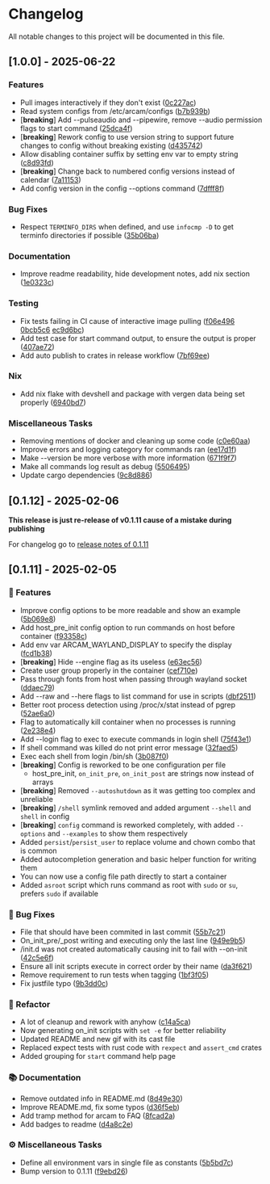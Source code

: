 # Changelog

All notable changes to this project will be documented in this file.

## [1.0.0] - 2025-06-22

### Features

- Pull images interactively if they don't exist ([0c227ac](https://github.com/sandorex/arcam/commit/0c227acd0b50ba49b4b7e774f1d2f643166efd99))
- Read system configs from /etc/arcam/configs ([b7b939b](https://github.com/sandorex/arcam/commit/b7b939b5284ba37ba2cf73f2a4667c40bff41afa))
- [**breaking**] Add --pulseaudio and --pipewire, remove --audio permission flags to start command ([25dca4f](https://github.com/sandorex/arcam/commit/25dca4f58fb26f46140200a40f9901e395bddf91))
- [**breaking**] Rework config to use version string to support future changes to config without breaking existing ([d435742](https://github.com/sandorex/arcam/commit/d43574287dd40b7f211a8718c4265956056a7485))
- Allow disabling container suffix by setting env var to empty string ([c8d93fd](https://github.com/sandorex/arcam/commit/c8d93fda09f37fa66c40429ec75b4460215b8669))
- [**breaking**] Change back to numbered config versions instead of calendar ([7a11153](https://github.com/sandorex/arcam/commit/7a11153dd02151d5881cc20c77dc6d2aded354f3))
- Add config version in the config --options command ([7dfff8f](https://github.com/sandorex/arcam/commit/7dfff8f954664bbf4813760e8d5d1efa901e8491))

### Bug Fixes

- Respect `TERMINFO_DIRS` when defined, and use `infocmp -D` to get terminfo directories if possible ([35b06ba](https://github.com/sandorex/arcam/commit/35b06ba108acd8ba9898c23933c23b113b352a24))

### Documentation

- Improve readme readability, hide development notes, add nix section ([1e0323c](https://github.com/sandorex/arcam/commit/1e0323caa17ae74278936e604ad17a843bd91972))

### Testing

- Fix tests failing in CI cause of interactive image pulling ([f06e496](https://github.com/sandorex/arcam/commit/f06e4966af9da943318a5730fb9ab1bb9762bf3d) [0bcb5c6](https://github.com/sandorex/arcam/commit/0bcb5c6d66f72982c0a71d4c524500fe4dd8a550) [ec9d6bc](https://github.com/sandorex/arcam/commit/ec9d6bcb5a0cf9b3aa5d59dbe0a98a2cb2b1d5fb))
- Add test case for start command output, to ensure the output is proper ([407ae72](https://github.com/sandorex/arcam/commit/407ae72acad3a28a9b8e2939236ee037628135a2))
- Add auto publish to crates in release workflow ([7bf69ee](https://github.com/sandorex/arcam/commit/7bf69eef7f3e929e7636ee7f781c9c51dec3de54))

### Nix

- Add nix flake with devshell and package with vergen data being set properly ([6940bd7](https://github.com/sandorex/arcam/commit/adf34f54d7faa60674ac1da4345641c60ea38179))

### Miscellaneous Tasks

- Removing mentions of docker and cleaning up some code ([c0e60aa](https://github.com/sandorex/arcam/commit/c0e60aaaac1d22e6ebeb682365a4dec6bd892d81))
- Improve errors and logging category for commands ran ([ee17d1f](https://github.com/sandorex/arcam/commit/ee17d1fdf43edaacac6d15e3c0953c6613da1c2d))
- Make --version be more verbose with more information ([671f9f7](https://github.com/sandorex/arcam/commit/671f9f7c9fd587b67ff7911400c568427fdc87b9))
- Make all commands log result as debug ([5506495](https://github.com/sandorex/arcam/commit/550649518350f5a834b474cd7e772b5eed6ddcae))
- Update cargo dependencies ([9c8d886](https://github.com/sandorex/arcam/commit/9c8d886fb66c79843e7ffc43c9161439ec6a2043))

## [0.1.12] - 2025-02-06

**This release is just re-release of v0.1.11 cause of a mistake during publishing**

For changelog go to [release notes of 0.1.11](https://github.com/sandorex/arcam/releases/tag/v0.1.11)

## [0.1.11] - 2025-02-05

### 🚀 Features

- Improve config options to be more readable and show an example ([5b069e8](https://github.com/sandorex/arcam/commit/5b069e853e78b6227583a83300c8ce89a37b8f77))
- Add host_pre_init config option to run commands on host before container ([f93358c](https://github.com/sandorex/arcam/commit/f93358cc0e6f9e0c95c2e14894de8f0afcc930fe))
- Add env var ARCAM_WAYLAND_DISPLAY to specify the display ([fcd1b38](https://github.com/sandorex/arcam/commit/fcd1b38ce0f8133919dd813a5c21a251c5edd5db))
- [**breaking**] Hide --engine flag as its useless ([e63ec56](https://github.com/sandorex/arcam/commit/e63ec5635ba0ec405561144925d7cb1d0dcf7b30))
- Create user group properly in the container ([cef710e](https://github.com/sandorex/arcam/commit/cef710e88521dfc42cd9dcf6e12ffa467b2b2b3a))
- Pass through fonts from host when passing through wayland socket ([ddaec79](https://github.com/sandorex/arcam/commit/ddaec790a6bedf4f59ded674aff11a391eb180f6))
- Add --raw and --here flags to list command for use in scripts ([dbf2511](https://github.com/sandorex/arcam/commit/dbf25119b7ac4084bd016ba41c7b01c6a04f485f))
- Better root process detection using /proc/x/stat instead of pgrep ([52ae6a0](https://github.com/sandorex/arcam/commit/52ae6a0e31e8eeb1e3033e6346231527840a701a))
- Flag to automatically kill container when no processes is running ([2e238e4](https://github.com/sandorex/arcam/commit/2e238e48d7eaa65fcea34e23f2b323a56adceb75))
- Add --login flag to exec to execute commands in login shell ([75f43e1](https://github.com/sandorex/arcam/commit/75f43e184b3cdeb45316d6ad8a497510954c8777))
- If shell command was killed do not print error message ([32faed5](https://github.com/sandorex/arcam/commit/32faed5caf799acb46c4896ef29ac78b81e2723c))
- Exec each shell from login /bin/sh ([3b087f0](https://github.com/sandorex/arcam/commit/3b087f0fc473baec55e37da2f9193a2846f856d1))
- [**breaking**] Config is reworked to be one configuration per file
    - host_pre_init, `on_init_pre`, `on_init_post` are strings now instead of arrays
- [**breaking**] Removed `--autoshutdown` as it was getting too complex and unreliable
- [**breaking**] `/shell` symlink removed and added argument `--shell` and `shell` in config
- [**breaking**] `config` command is reworked completely, with added `--options` and `--examples` to show them respectively
- Added `persist`/`persist_user` to replace volume and chown combo that is common
- Added autocompletion generation and basic helper function for writing them
- You can now use a config file path directly to start a container
- Added `asroot` script which runs command as root with `sudo` or `su`, prefers `sudo` if available

### 🐛 Bug Fixes

- File that should have been commited in last commit ([55b7c21](https://github.com/sandorex/arcam/commit/55b7c21962a5a5dbaaa44de024b416023d6e10c2))
- On_init_pre/_post writing and executing only the last line ([949e9b5](https://github.com/sandorex/arcam/commit/949e9b51d94969d9c312999f54333b6e2b771137))
- /init.d was not created automatically causing init to fail with --on-init ([42c5e6f](https://github.com/sandorex/arcam/commit/42c5e6fea1bed152f52f75899db36b9d9c9243f4))
- Ensure all init scripts execute in correct order by their name ([da3f621](https://github.com/sandorex/arcam/commit/da3f62141b59aae1928476c9fe84f10caf599d54))
- Remove requirement to run tests when tagging ([1bf3f05](https://github.com/sandorex/arcam/commit/1bf3f0536a4aadce01f965c610668916ea875060))
- Fix justfile typo ([9b3dd0c](https://github.com/sandorex/arcam/commit/9b3dd0c688b97659ce263e82a79b876e3a2ea3a0))

### 🚜 Refactor

- A lot of cleanup and rework with anyhow ([c14a5ca](https://github.com/sandorex/arcam/commit/c14a5ca0abece1dcee5f61db4220c5934d5614b5))
- Now generating on_init scripts with `set -e` for better reliability
- Updated README and new gif with its cast file
- Replaced expect tests with rust code with `rexpect` and `assert_cmd` crates
- Added grouping for `start` command help page

### 📚 Documentation

- Remove outdated info in README.md ([8d49e30](https://github.com/sandorex/arcam/commit/8d49e30d2eefd0a34f8b36cf71a64f3952ade8c1))
- Improve README.md, fix some typos ([d36f5eb](https://github.com/sandorex/arcam/commit/d36f5eb40dffa84ba7a66338cc20aa78628f7316))
- Add tramp method for arcam to FAQ ([8fcad2a](https://github.com/sandorex/arcam/commit/8fcad2aa72da5f1acacd74691dae2912d94fda0a))
- Add badges to readme ([d4a8c2e](https://github.com/sandorex/arcam/commit/d4a8c2eb1460f4e06b16c253ff3742b406bedd27))

### ⚙️ Miscellaneous Tasks

- Define all environment vars in single file as constants ([5b5bd7c](https://github.com/sandorex/arcam/commit/5b5bd7c76a7b89ad30a6ce9db84a766a72eb0458))
- Bump version to 0.1.11 ([f9ebd26](https://github.com/sandorex/arcam/commit/f9ebd26e6c4a15906f0c0f304748c0dd1735ed84))
